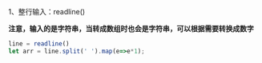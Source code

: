 1、整行输入：readline()

**注意，输入的是字符串，当转成数组时也会是字符串，可以根据需要转换成数字**

```js
line = readline()
let arr = line.split(' ').map(e=>e*1);
```

